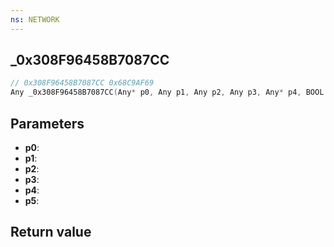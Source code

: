```yaml
---
ns: NETWORK
---
```

## _0x308F96458B7087CC

```c
// 0x308F96458B7087CC 0x68C9AF69
Any _0x308F96458B7087CC(Any* p0, Any p1, Any p2, Any p3, Any* p4, BOOL p5);
```


## Parameters
* **p0**: 
* **p1**: 
* **p2**: 
* **p3**: 
* **p4**: 
* **p5**: 

## Return value
